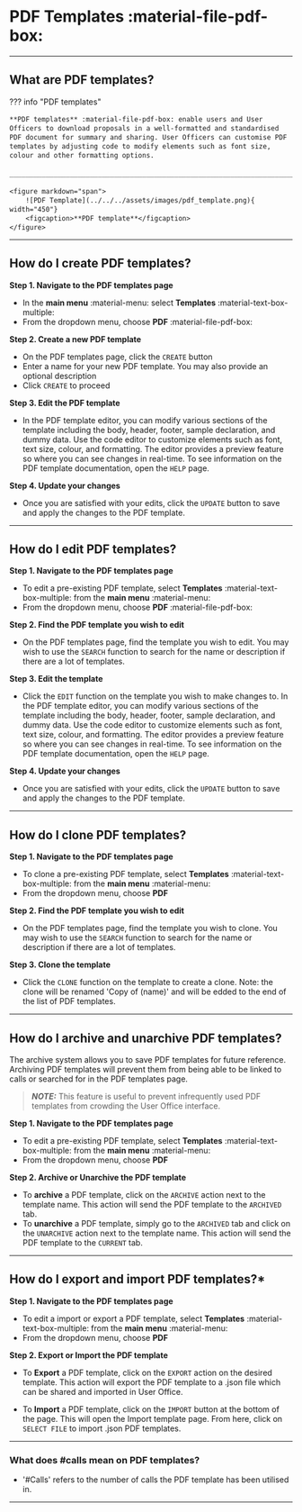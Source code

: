 # PDF Templates :material-file-pdf-box:

_________________________________________________________________________________________________________

## What are PDF templates?
??? info "PDF templates" 

    **PDF templates** :material-file-pdf-box: enable users and User Officers to download proposals in a well-formatted and standardised PDF document for summary and sharing. User Officers can customise PDF templates by adjusting code to modify elements such as font size, colour and other formatting options.

    ______________________________________________________________________________________

    <figure markdown="span">  
        ![PDF Template](../../../assets/images/pdf_template.png){ width="450"}
        <figcaption>**PDF template**</figcaption>
    </figure>

_________________________________________________________________________________________________________

## How do I create PDF templates?

**Step 1. Navigate to the PDF templates page**

* In the **main menu** :material-menu: select **Templates** :material-text-box-multiple:
* From the dropdown menu, choose **PDF** :material-file-pdf-box:

**Step 2. Create a new PDF template**

* On the PDF templates page, click the `CREATE` button
* Enter a name for your new PDF template. You may also provide an optional description
* Click `CREATE` to proceed

**Step 3. Edit the PDF template**

* In the PDF template editor, you can modify various sections of the template including the body, header, footer, sample declaration, and dummy data. Use the code editor to customize elements such as font, text size, colour, and formatting. The editor provides a preview feature so where you can see changes in real-time. To see information on the PDF template documentation, open the `HELP` page.

**Step 4. Update your changes**

* Once you are satisfied with your edits, click the `UPDATE` button to save and apply the changes to the PDF template.

_________________________________________________________________________________________________________

## How do I edit PDF templates?

**Step 1. Navigate to the PDF templates page**

* To edit a pre-existing PDF template, select **Templates** :material-text-box-multiple: from the **main menu** :material-menu:
* From the dropdown menu, choose **PDF** :material-file-pdf-box:

**Step 2. Find the PDF template you wish to edit**

* On the PDF templates page, find the template you wish to edit. You may wish to use the `SEARCH` function to search for the name or description if there are a lot of templates.

**Step 3. Edit the template**

* Click the `EDIT` function on the template you wish to make changes to. In the PDF template editor, you can modify various sections of the template including the body, header, footer, sample declaration, and dummy data. Use the code editor to customize elements such as font, text size, colour, and formatting. The editor provides a preview feature so where you can see changes in real-time. To see information on the PDF template documentation, open the `HELP` page.

**Step 4. Update your changes**

* Once you are satisfied with your edits, click the `UPDATE` button to save and apply the changes to the PDF template.

_________________________________________________________________________________________________________

## How do I clone PDF templates?

**Step 1. Navigate to the PDF templates page**

* To clone a pre-existing PDF template, select **Templates** :material-text-box-multiple: from the **main menu** :material-menu:
* From the dropdown menu, choose **PDF** 

**Step 2. Find the PDF template you wish to edit**

* On the PDF templates page, find the template you wish to clone. You may wish to use the `SEARCH` function to search for the name or description if there are a lot of templates.

**Step 3. Clone the template**

* Click the `CLONE` function on the template to create a clone. Note: the clone will be renamed 'Copy of (name)' and will be edded to the end of the list of PDF templates.

_________________________________________________________________________________________________________

## How do I archive and unarchive PDF templates?

The archive system allows you to save PDF templates for future reference. Archiving PDF templates will prevent them from being able to be linked to calls or searched for in the PDF templates page. 

 > **_NOTE:_** This feature is useful to prevent infrequently used PDF templates from crowding the User Office interface.

**Step 1. Navigate to the PDF templates page**

* To edit a pre-existing PDF template, select **Templates** :material-text-box-multiple: from the **main menu** :material-menu:
* From the dropdown menu, choose **PDF** 

**Step 2. Archive or Unarchive the PDF template**

* To **archive** a PDF template, click on the `ARCHIVE` action next to the template name. This action will send the PDF template to the `ARCHIVED` tab.
* To **unarchive** a PDF template, simply go to the `ARCHIVED` tab and click on the `UNARCHIVE` action next to the template name. This action will send the PDF template to the `CURRENT` tab.

_________________________________________________________________________________________________________

## How do I export and import PDF templates?*

**Step 1. Navigate to the PDF templates page**

* To edit a import or export a PDF template, select **Templates** :material-text-box-multiple: from the **main menu** :material-menu:
* From the dropdown menu, choose **PDF** 

**Step 2. Export or Import the PDF template**

* To **Export** a PDF template, click on the `EXPORT` action on the desired template. This action will export the PDF template to a .json file which can be shared and imported in User Office. 

* To **Import** a PDF template, click on the `IMPORT` button at the bottom of the page. This will open the Import template page. From here, click on `SELECT FILE` to import .json PDF templates.

_________________________________________________________________________________________________________

### What does #calls mean on PDF templates?

* '#Calls' refers to the number of calls the PDF template has been utilised in.

______________________________________________________________________________________
